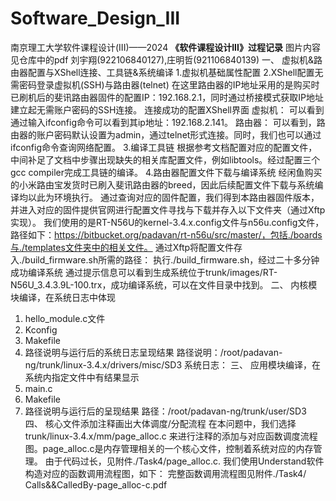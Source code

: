 # Software_Design_III
南京理工大学软件课程设计(III)——2024
**《软件课程设计III》过程记录**
图片内容见仓库中的pdf
刘宇翔(922106840127),庄明哲(921106840139)
一、	虚拟机&路由器配置与XShell连接、工具链&系统编译
1.虚拟机基础属性配置
2.XShell配置无需密码登录虚拟机(SSH)与路由器(telnet)
在这里路由器的IP地址采用的是购买时已刷机后的斐讯路由器固件的配置IP：192.168.2.1，同时通过桥接模式获取IP地址建立起无需账户密码的SSH连接。
连接成功的配置XShell界面
虚拟机：
可以看到通过输入ifconfig命令可以看到其ip地址：192.168.2.141。
路由器：
可以看到，路由器的账户密码默认设置为admin，通过telnet形式连接。同时，我们也可以通过ifconfig命令查询网络配置。
3.编译工具链
根据参考文档配置对应的配置文件，中间补足了文档中步骤出现缺失的相关库配置文件，例如libtools。经过配置三个gcc compiler完成工具链的编译。
4.路由器配置文件下载与编译系统
经闲鱼购买的小米路由宝发货时已刷入斐讯路由器的breed，因此后续配置文件下载与系统编译均以此为环境执行。
通过查询对应的固件配置，我们得到本路由器固件版本，并进入对应的固件提供官网进行配置文件寻找与下载并存入以下文件夹（通过Xftp实现）。
我们使用的是RT-N56U的kernel-3.4.x.config文件与n56u.config文件，路径如下：https://bitbucket.org/padavan/rt-n56u/src/master/，包括./boards与./templates文件夹中的相关文件。
通过Xftp将配置文件存入./build_firmware.sh所需的路径：
	执行./build_firmware.sh，经过二十多分钟成功编译系统
通过提示信息可以看到生成系统位于trunk/images/RT-N56U_3.4.3.9L-100.trx，成功编译系统，可以在文件目录中找到。
二、	内核模块编译，在系统日志中体现
1.	hello_module.c文件
2.	Kconfig
3.	Makefile
4.	路径说明与运行后的系统日志呈现结果
路径说明：/root/padavan-ng/trunk/linux-3.4.x/drivers/misc/SD3
系统日志：
三、	应用模块编译，在系统内指定文件中有结果显示
1.	main.c
2.	Makefile
3.	路径说明与运行后的呈现结果
路径：/root/padavan-ng/trunk/user/SD3
四、 核心文件添加注释画出大体调度/分配流程
在本问题中，我们选择trunk/linux-3.4.x/mm/page_alloc.c 来进行注释的添加与对应函数调度流程图。page_alloc.c是内存管理相关的一个核心文件，控制着系统对应的内存管理。
由于代码过长，见附件./Task4/page_alloc.c.
我们使用Understand软件构造对应的函数调用流程图，如下：
	完整函数调用流程图见附件./Task4/ Calls&&CalledBy-page_alloc-c.pdf
